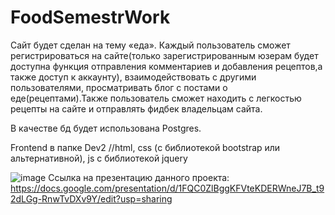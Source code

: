 # FoodSemestrWork
Сайт будет сделан на тему «еда».
Каждый пользователь сможет регистрироваться на сайте(только зарегистрированным юзерам будет доступна функция отправления комментариев и добавления рецептов,а также доступ к аккаунту), взаимодействовать с другими пользователями, просматривать блог с постами о еде(рецептами).Также пользователь сможет находить с легкостью рецепты на сайте и отправлять фидбек владельцам сайта.
 
В качестве бд будет использована Postgres.

Frontend в папке Dev2 //html, css (с библиотекой bootstrap или альтернативной), js с библиотекой jquery

![image](https://user-images.githubusercontent.com/81323621/145676832-3822b645-3d48-4dac-a069-2a58e52021c1.png)
Ссылка на презентацию данного проекта: 
https://docs.google.com/presentation/d/1FQC0ZlBggKFVteKDERWneJ7B_t92dLGg-RnwTvDXv9Y/edit?usp=sharing
